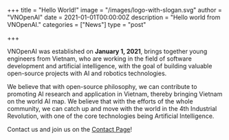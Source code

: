 +++
title = "Hello World!"
image = "/images/logo-with-slogan.svg"
author = "VNOpenAI"
date = 2021-01-01T00:00:00Z
description = "Hello world from VNOpenAI."
categories = ["News"]
type = "post"

+++

VNOpenAI was established on **January 1, 2021**, brings together young engineers from Vietnam, who are working in the field of software development and artificial intelligence, with the goal of building valuable open-source projects with AI and robotics technologies.

We believe that with open-source philosophy, we can contribute to promoting AI research and application in Vietnam, thereby bringing Vietnam on the world AI map. We believe that with the efforts of the whole community, we can catch up and move with the world in the 4th Industrial Revolution, with one of the core technologies being Artificial Intelligence.

Contact us and join us on the [Contact Page](/contact/)!